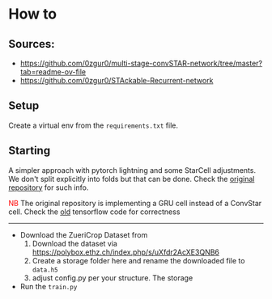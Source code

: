 # How to
## Sources:
* https://github.com/0zgur0/multi-stage-convSTAR-network/tree/master?tab=readme-ov-file
* https://github.com/0zgur0/STAckable-Recurrent-network

## Setup
Create a virtual env from the `requirements.txt` file.

## Starting
A simpler approach with pytorch lightning and some StarCell adjustments. We don't split explicitly into folds but that can be done. Check the [original repository](https://github.com/0zgur0/multi-stage-convSTAR-network/tree/master?tab=readme-ov-file) for such info.

<span style="color: red;">NB</span> The original repository is implementing a GRU cell instead of a ConvStar cell. Check the [old](https://github.com/0zgur0/STAckable-Recurrent-network) tensorflow code for correctness

---
- Download the ZueriCrop Dataset from
    1) Download the dataset via https://polybox.ethz.ch/index.php/s/uXfdr2AcXE3QNB6
    2) Create a storage folder here and rename the downloaded file to `data.h5`
    3) adjust config.py per your structure. The storage
- Run the `train.py`